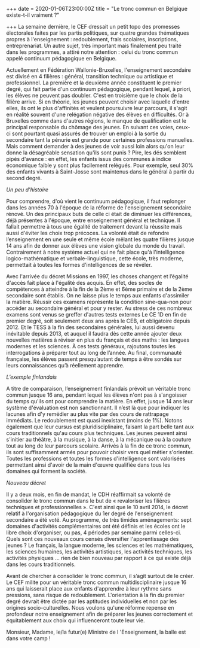 +++
date = 2020-01-06T23:00:00Z
title = "Le tronc commun en Belgique existe-t-il vraiment ?"

+++
La semaine dernière, le CEF dressait un petit topo des promesses électorales faites par les partis politiques, sur quatre grandes thématiques propres à l'enseignement : redoublement, frais scolaires, inscriptions, entreprenariat. Un autre sujet, très important mais finalement peu traité dans les programmes, a attiré notre attention : celui du tronc commun appelé continuum pédagogique en Belgique.

Actuellement en Fédération Wallonie-Bruxelles, l'enseignement secondaire est divisé en 4 filières : général, transition technique ou artistique et professionnel. La première et la deuxième année constituent le premier degré, qui fait partie d'un continuum pédagogique, pendant lequel, à priori, les élèves ne peuvent pas doubler. C'est en troisième que le choix de la filière arrive. Si en théorie, les jeunes peuvent choisir avec laquelle d'entre elles, ils ont le plus d'affinités et veulent poursuivre leur parcours, il s'agit en réalité souvent d'une relégation négative des élèves en difficultés. Or à Bruxelles comme dans d'autres régions, le manque de qualification est le principal responsable du chômage des jeunes. En suivant ces voies, ceux-ci sont pourtant quasi assurés de trouver un emploi à la sortie du secondaire tant la pénurie est grande pour certaines professions manuelles. Mais comment demander à des jeunes de voir aussi loin alors qu'on leur donne la désagréable sensation qu'ils sont punis ? Pire, les dés semblent pipés d'avance : en effet, les enfants issus des communes à indice économique faible y sont plus facilement relégués. Pour exemple, seul 30% des enfants vivants à Saint-Josse sont maintenus dans le général à partir du second degré.

_Un peu d'histoire_

Pour comprendre, d'où vient le continuum pédagogique, il faut replonger dans les années 70 à l'époque de la réforme de l'enseignement secondaire rénové. Un des principaux buts de celle­ ci était de diminuer les différences, déjà présentes à l'époque, entre enseignement général et technique. Il fallait permettre à tous une égalité de traitement devant la réussite mais aussi d'éviter les choix trop précoces. La volonté était de refondre l’enseignement en une seule et même école mêlant les quatre filières jusque 14 ans afin de donner aux élèves une vision globale du monde du travail. Contrairement à notre système actuel qui ne fait place qu'à l'intelligence logico-mathématique et verbale-linguistique, cette école, très moderne, permettait à toutes les formes d'intelligences de se révéler.

Avec l'arrivée du décret Missions en 1997, les choses changent et l’égalité d'accès fait place à l'égalité des acquis. En effet, des socles de compétences à atteindre à la fin de la 2ème et 6ème primaire et de la 2ème secondaire sont établis. On ne laisse plus le temps aux enfants d'assimiler la matière. Réussir ces examens représente la condition sine-qua-non pour accéder au secondaire général et pour y rester. Au stress de ces nombreux examens sont venus se greffer d'autres tests externes Le CE 1D en fin de premier degré, soit seulement deux ans après le CEB, et obligatoire depuis 2012. Et le TESS à la fin des secondaires générales, lui aussi devenu inévitable depuis 2013, et auquel il faudra dès cette année ajouter deux nouvelles matières à réviser en plus du français et des maths : les langues modernes et les sciences. À ces tests généraux, rajoutons toutes les interrogations à préparer tout au long de l’année. Au final, communauté française, les élèves passent presqu’autant de temps à être sondés sur leurs connaissances qu’à réellement apprendre.

_L’exemple finlandais_

A titre de comparaison, l’enseignement finlandais prévoit un véritable tronc commun jusque 16 ans, pendant lequel les élèves n'ont pas à s'angoisser du temps qu'ils ont pour comprendre la matière. En effet, jusque 14 ans leur système d'évaluation est non sanctionnant. Il n’est là que pour indiquer les lacunes afin d'y remédier au plus vite par des cours de rattrapage immédiats. Le redoublement est quasi inexistant (moins de 1%). Notons également que leur cursus est pluridisciplinaire, faisant la part belle tant aux cours traditionnels qu'au cours plus techniques. Les jeunes peuvent ainsi s'initier au théâtre, à la musique, à la danse, à la mécanique ou à la couture tout au long de leur parcours scolaire. Arrivés à la fin de ce tronc commun, ils sont suffisamment armés pour pouvoir choisir vers quel métier s'orienter. Toutes les professions et toutes les formes d'intelligence sont valorisées permettant ainsi d'avoir de la main d'œuvre qualifiée dans tous les domaines qui forment la société.

_Nouveau décret_

Il y a deux mois, en fin de mandat, le CDH réaffirmait sa volonté de consolider le tronc commun dans le but de « revaloriser les filières techniques et professionnelles ». C'est ainsi que le 10 avril 2014, le décret relatif à l'organisation pédagogique du 1er degré de l'enseignement secondaire a été voté. Au programme, de très timides aménagements: sept domaines d'activités complémentaires ont été définis et les écoles ont le libre choix d'organiser, ou pas, 4 périodes par semaine parmi celles-ci. Quels sont ces nouveaux cours censés diversifier l'apprentissage des jeunes ? Le français, la langue moderne, les sciences et les mathématiques, les sciences humaines, les activités artistiques, les activités techniques, les activités physiques ... rien de bien nouveau par rapport à ce qui existe déjà dans les cours traditionnels.

Avant de chercher à consolider le tronc commun, il s’agit surtout de le créer. Le CEF milite pour un véritable tronc commun multidisciplinaire jusque 16 ans qui laisserait place aux enfants d'apprendre à leur rythme sans pressions, sans risque de redoublement. L'orientation à la fin du premier degré devrait être dictée par les aptitudes individuelles et non par les origines socio-culturelles. Nous voulons qu'une réforme repense en profondeur notre enseignement afin de préparer les jeunes correctement et équitablement aux choix qui influenceront toute leur vie.

Monsieur, Madame, le/la futur(e) Ministre de l 'Enseignement, la balle est dans votre camp !